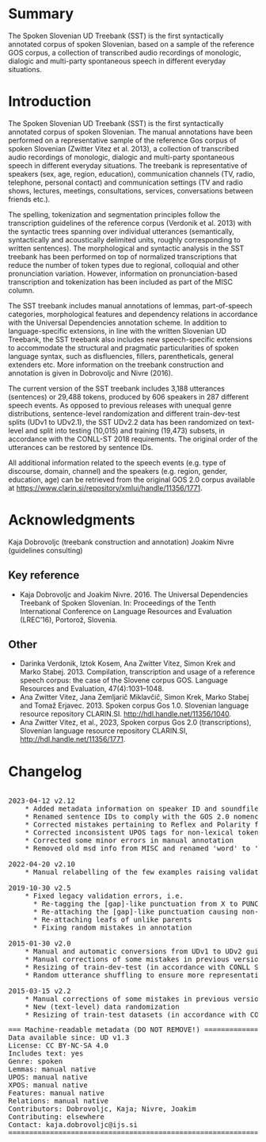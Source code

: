 # Summary

The Spoken Slovenian UD Treebank (SST) is the first syntactically annotated corpus of spoken Slovenian, based on a sample of the reference GOS corpus, a collection of transcribed audio recordings of monologic, dialogic and multi-party spontaneous speech in different everyday situations.

# Introduction

The Spoken Slovenian UD Treebank (SST) is the first syntactically annotated corpus of spoken Slovenian. The manual annotations have been performed on a representative sample of the reference Gos corpus of spoken Slovenian (Zwitter Vitez et al. 2013), a collection of transcribed audio recordings of monologic, dialogic and multi-party spontaneous speech in different everyday situations. The treebank is representative of speakers (sex, age, region, education), communication channels (TV, radio, telephone, personal contact) and communication settings (TV and radio shows, lectures, meetings, consultations, services, conversations between friends etc.).

The spelling, tokenization and segmentation principles follow the transcription guidelines of the reference corpus (Verdonik et al. 2013) with the syntactic trees spanning over individual utterances (semantically, syntactically and acoustically delimited units, roughly corresponding to written sentences). The morphological and syntactic analysis in the SST treebank has been performed on top of normalized transcriptions that reduce the number of token types due to regional, colloquial and other pronunciation variation. However, information on pronunciation-based transcription and tokenization has been included as part of the MISC column.

The SST treebank includes manual annotations of lemmas, part-of-speech categories, morphological features and dependency relations in accordance with the Universal Dependencies annotation scheme. In addition to language-specific extensions, in line with the written Slovenian UD Treebank, the SST treebank also includes new speech-specific extensions to accommodate the structural and pragmatic particularities of spoken language syntax, such as disfluencies, fillers, parentheticals, general extenders etc.  More information on the treebank construction and annotation is given in Dobrovoljc and Nivre (2016).

The current version of the SST treebank includes 3,188 utterances (sentences) or 29,488 tokens, produced by 606 speakers in 287 different speech events. As opposed to previous releases with unequal genre distributions, sentence-level randomization and different train-dev-test splits (UDv1 to UDv2.1), the SST UDv2.2 data has been randomized on text-level and split into testing (10,015) and training (19,473) subsets, in accordance with the CONLL-ST 2018 requirements. The original order of the utterances can be restored by sentence IDs.

All additional information related to the speech events (e.g. type of discourse, domain, channel) and the speakers (e.g. region, gender, education, age) can be retrieved from the original GOS 2.0 corpus available at https://www.clarin.si/repository/xmlui/handle/11356/1771. 


# Acknowledgments

Kaja Dobrovoljc (treebank construction and annotation)
Joakim Nivre (guidelines consulting)


## Key reference
* Kaja Dobrovoljc and Joakim Nivre. 2016. The Universal Dependencies Treebank of Spoken Slovenian. In: Proceedings of the Tenth International Conference on Language Resources and Evaluation (LREC’16), Portorož, Slovenia.

## Other
* Darinka Verdonik, Iztok Kosem, Ana Zwitter Vitez, Simon Krek and Marko Stabej. 2013. Compilation, transcription and usage of a reference speech corpus: the case of the Slovene corpus GOS. Language Resources and  Evaluation, 47(4):1031–1048.
* Ana Zwitter Vitez, Jana Zemljarič Miklavčič, Simon Krek, Marko Stabej and Tomaž Erjavec. 2013. Spoken corpus Gos 1.0. Slovenian language resource repository CLARIN.SI. http://hdl.handle.net/11356/1040.
* Ana Zwitter Vitez, et al., 2023, Spoken corpus Gos 2.0 (transcriptions), Slovenian language resource repository CLARIN.SI, http://hdl.handle.net/11356/1771.



# Changelog
<pre>

2023-04-12 v2.12
    * Added metadata information on speaker ID and soundfile URL
    * Renamed sentence IDs to comply with the GOS 2.0 nomenclature
    * Corrected mistakes pertaining to Reflex and Polarity features
    * Corrected inconsistent UPOS tags for non-lexical tokens (all PUNCT)
    * Corrected some minor errors in manual annotation
    * Removed old msd info from MISC and renamed 'word' to 'pronunciation'

2022-04-20 v2.10
    * Manual relabelling of the few examples raising validation errors, mostly from goeswith to fixed

2019-10-30 v2.5
    * Fixed legacy validation errors, i.e.
      * Re-tagging the [gap]-like punctuation from X to PUNCT
      * Re-attaching the [gap]-like punctuation causing non-projectivity
      * Re-attaching leafs of unlike parents
      * Fixing random mistakes in annotation

2015-01-30 v2.0
    * Manual and automatic conversions from UDv1 to UDv2 guidelines
    * Manual corrections of some mistakes in previous versions
    * Resizing of train-dev-test (in accordance with CONLL ST 2017 requirements)
    * Random utterance shuffling to ensure more representative genre distributions.
    
2015-03-15 v2.2
    * Manual corrections of some mistakes in previous versions
    * New (text-level) data randomization
    * Resizing of train-test datasets (in accordance with CONLL ST 2018)
</pre>

<pre>
=== Machine-readable metadata (DO NOT REMOVE!) ================================
Data available since: UD v1.3
License: CC BY-NC-SA 4.0
Includes text: yes
Genre: spoken
Lemmas: manual native
UPOS: manual native
XPOS: manual native
Features: manual native
Relations: manual native
Contributors: Dobrovoljc, Kaja; Nivre, Joakim
Contributing: elsewhere
Contact: kaja.dobrovoljc@ijs.si
===============================================================================
</pre>
